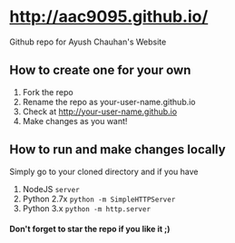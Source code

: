 http://aac9095.github.io/
======================

Github repo for Ayush Chauhan's Website

## How to create one for your own
1. Fork the repo
2. Rename the repo as your-user-name.github.io
3. Check at http://your-user-name.github.io
4. Make changes as you want!

## How to run and make changes locally
Simply go to your cloned directory and if you have

1. NodeJS ```server```
2. Python 2.7x ```python -m SimpleHTTPServer```
3. Python 3.x ```python -m http.server```

#### Don't forget to star the repo if you like it ;)
